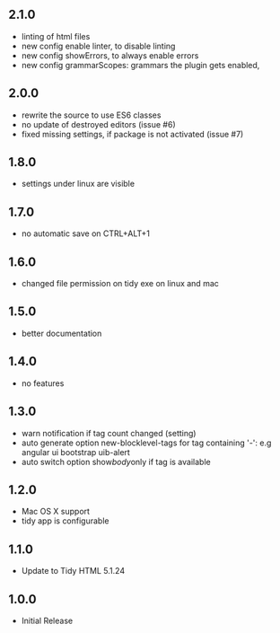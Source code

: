 ## 2.1.0
* linting of html files
* new config enable linter, to disable linting
* new config showErrors, to always enable errors
* new config grammarScopes: grammars the plugin gets enabled,

## 2.0.0
* rewrite the source to use ES6 classes
* no update of destroyed editors (issue #6)
* fixed missing settings, if package is not activated (issue #7)

## 1.8.0
* settings under linux are visible

## 1.7.0
* no automatic save on CTRL+ALT+1

## 1.6.0
* changed file permission on tidy exe on linux and mac

## 1.5.0
* better documentation

## 1.4.0
* no features

## 1.3.0
* warn notification if tag count changed (setting)
* auto generate option new-blocklevel-tags for tag containing '-': e.g angular ui bootstrap uib-alert
* auto switch option show*body*only if <body> tag is available

## 1.2.0
* Mac OS X support
* tidy app is configurable

## 1.1.0
* Update to Tidy HTML 5.1.24

## 1.0.0
* Initial Release

